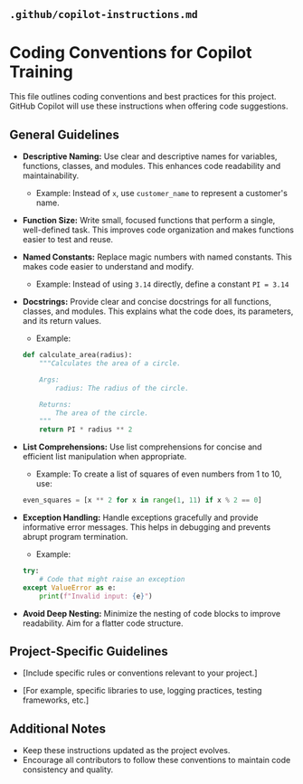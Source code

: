 ## `.github/copilot-instructions.md` 

# Coding Conventions for Copilot Training

This file outlines coding conventions and best practices for this project. GitHub Copilot will use these instructions when offering code suggestions.

## General Guidelines

*   **Descriptive Naming:** Use clear and descriptive names for variables, functions, classes, and modules. This enhances code readability and maintainability.

    *   Example: Instead of `x`, use `customer_name`  to represent a customer's name.

*   **Function Size:**  Write small, focused functions that perform a single, well-defined task. This improves code organization and makes functions easier to test and reuse.

*   **Named Constants:** Replace magic numbers with named constants. This makes code easier to understand and modify.

    *   Example: Instead of using `3.14` directly, define a constant `PI = 3.14`

*   **Docstrings:**  Provide clear and concise docstrings for all functions, classes, and modules. This explains what the code does, its parameters, and its return values.

    *   Example:
    ```python
    def calculate_area(radius):
        """Calculates the area of a circle.

        Args:
            radius: The radius of the circle.

        Returns:
            The area of the circle.
        """
        return PI * radius ** 2 
    ```

*   **List Comprehensions:**  Use list comprehensions for concise and efficient list manipulation when appropriate.

    *   Example: To create a list of squares of even numbers from 1 to 10, use:
    ```python
    even_squares = [x ** 2 for x in range(1, 11) if x % 2 == 0]
    ```

*   **Exception Handling:**  Handle exceptions gracefully and provide informative error messages. This helps in debugging and prevents abrupt program termination.

    *   Example:
    ```python
    try: 
        # Code that might raise an exception
    except ValueError as e:
        print(f"Invalid input: {e}")
    ```

*   **Avoid Deep Nesting:**  Minimize the nesting of code blocks to improve readability. Aim for a flatter code structure.


## Project-Specific Guidelines

*   [Include specific rules or conventions relevant to your project.]

*   [For example, specific libraries to use, logging practices, testing frameworks, etc.]


##  Additional Notes

*   Keep these instructions updated as the project evolves.
*   Encourage all contributors to follow these conventions to maintain code consistency and quality.

